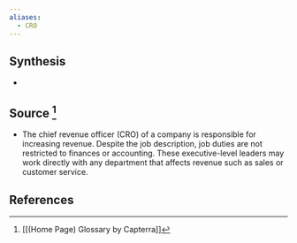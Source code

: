 ```yaml
---
aliases:
  - CRO
---
```

## Synthesis
- 
## Source [^1]
- The chief revenue officer (CRO) of a company is responsible for increasing revenue. Despite the job description, job duties are not restricted to finances or accounting. These executive-level leaders may work directly with any department that affects revenue such as sales or customer service.
## References

[^1]: [[(Home Page) Glossary by Capterra]]